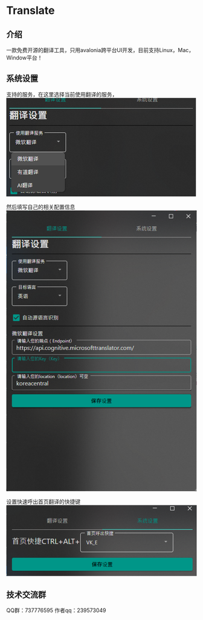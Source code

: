 # Translate

## 介绍

一款免费开源的翻译工具，只用avalonia跨平台UI开发，目前支持Linux，Mac，Window平台！

## 系统设置

支持的服务，在这里选择当前使用翻译的服务，
![输入图片说明](img/setting-0001.png.png)

然后填写自己的相关配置信息
![输入图片说明](img/setting-0002.png.png)

设置快速呼出首页翻译的快捷键
![输入图片说明](img/setting-0003.png.png)

## 技术交流群

QQ群：737776595 
作者qq：239573049
